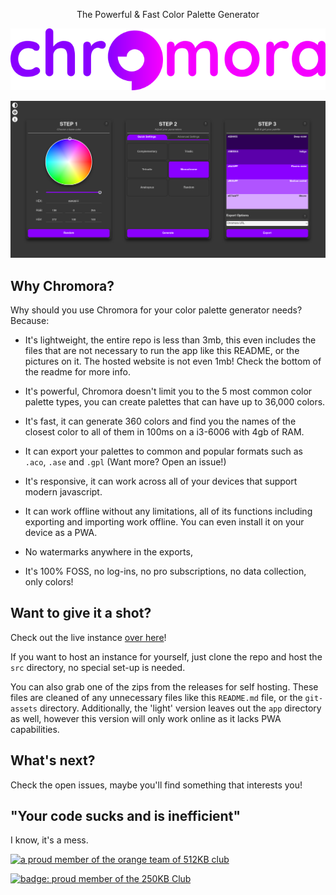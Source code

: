 <p align="center">
    The Powerful & Fast Color Palette Generator
</p>
<p align="center">
    <img src="./git-assets/logo.png">
</p>

![](git-assets/Screenshot.png)

## Why Chromora?

Why should you use Chromora for your color palette generator needs? Because:

* It's lightweight, the entire repo is less than 3mb, this even includes the files that are not necessary to run the app like this README, or the pictures on it. The hosted website is not even 1mb! Check the bottom of the readme for more info.

* It's powerful, Chromora doesn't limit you to the 5 most common color palette types, you can create palettes that can have up to 36,000 colors.

* It's fast, it can generate 360 colors and find you the names of the closest color to all of them in 100ms on a i3-6006 with 4gb of RAM.

* It can export your palettes to common and popular formats such as `.aco`, `.ase` and `.gpl` (Want more? Open an issue!)

* It's responsive, it can work across all of your devices that support modern javascript.

* It can work offline without any limitations, all of its functions including exporting and importing work offline. You can even install it on your device as a PWA.

* No watermarks anywhere in the exports, 

* It's 100% FOSS, no log-ins, no pro subscriptions, no data collection, only colors!

## Want to give it a shot?

Check out the live instance [over here](https://chromora.com)!

If you want to host an instance for yourself, just clone the repo and host the `src` directory, no special set-up is needed. 

You can also grab one of the zips from the releases for self hosting. These files are cleaned of any unnecessary files like this `README.md` file, or the `git-assets` directory. Additionally, the 'light' version leaves out the `app` directory as well, however this version will only work online as it lacks PWA capabilities.

## What's next?

Check the open issues, maybe you'll find something that interests you!

## "Your code sucks and is inefficient"

I know, it's a mess.

<a href="https://512kb.club"><img src="https://512kb.club/assets/images/orange-team.gif" alt="a proud member of the orange team of 512KB club" /></a>

<a title="250KB Club page" href="https://250kb.club/chromora-com">
    <img
      alt="badge: proud member of the 250KB Club"
      src="https://250kb.club/simple_badge_dark.png"
    />
  </a>
